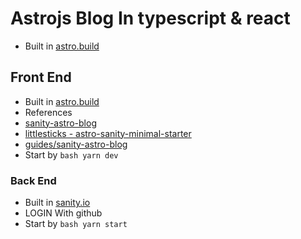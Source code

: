 # Astrojs Blog In typescript & react

- Built in [astro.build](https://astro.build/)

## Front End

- Built in [astro.build](https://astro.build/)
- References
- [sanity-astro-blog](https://www.sanity.io/guides/sanity-astro-blog)
- [littlesticks - astro-sanity-minimal-starter](https://github.com/littlesticks/astro-sanity-minimal-starter/tree/graphql)
- [guides/sanity-astro-blog](https://www.sanity.io/guides/sanity-astro-blog)
- Start by ```bash yarn dev```

### Back End

- Built in [sanity.io](https://www.sanity.io/)
- LOGIN With github
- Start by ```bash yarn start```
